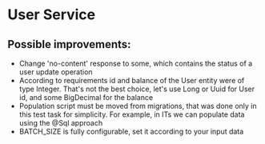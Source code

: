 # User Service

## Possible improvements:
- Change 'no-content' response to some, which contains the status of a user update operation
- According to requirements id and balance of the User entity were of type Integer. That's not the best choice, let's use Long or Uuid for User id, and some BigDecimal for the balance
- Population script must be moved from migrations, that was done only in this test task for simplicity. For example, in ITs we can populate data using the @Sql approach
- BATCH_SIZE is fully configurable, set it according to your input data
